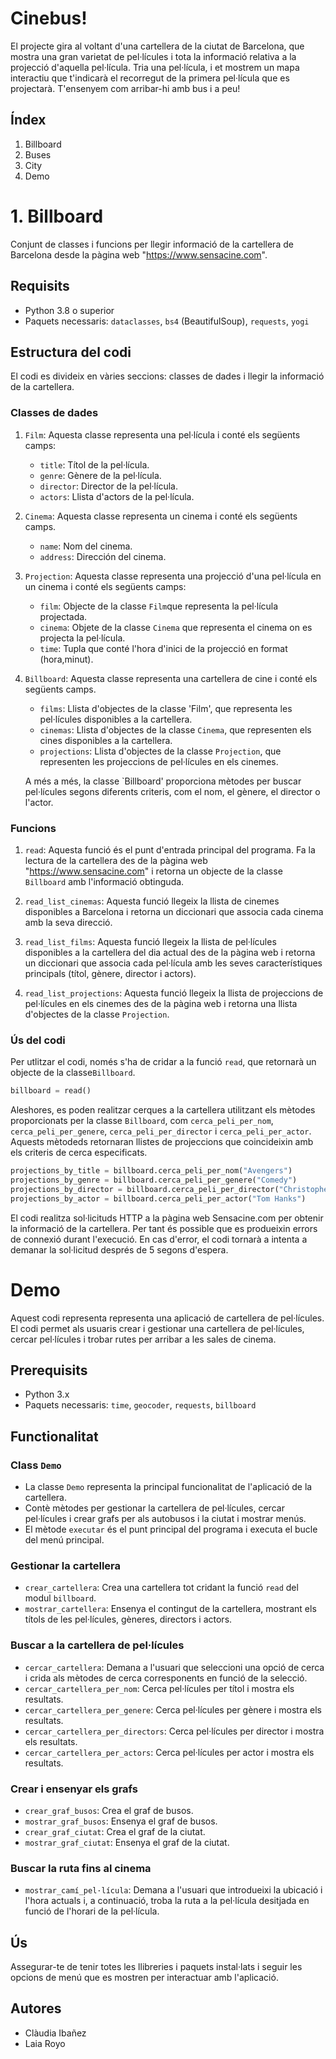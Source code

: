 # Cinebus!

El projecte gira al voltant d'una cartellera de la ciutat de Barcelona, que mostra una gran varietat de pel·lícules i tota la informació relativa a la projecció d'aquella pel·lícula. Tria una pel·lícula, i et mostrem un mapa interactiu que t'indicarà el recorregut de la primera pel·lícula que es projectarà. T'ensenyem com arribar-hi amb bus i a peu!

## Índex
1. Billboard
2. Buses
3. City
4. Demo


# 1. Billboard
Conjunt de classes i funcions per llegir informació de la cartellera de Barcelona desde la pàgina web "https://www.sensacine.com".

## Requisits

- Python 3.8 o superior
- Paquets necessaris: `dataclasses`, `bs4` (BeautifulSoup), `requests`, `yogi`

## Estructura del codi

El codi es divideix en vàries seccions: classes de dades i llegir la informació de la cartellera.

### Classes de dades

1. `Film`: Aquesta classe representa una pel·lícula i conté els següents camps: 
   - `title`: Títol de la pel·lícula.
   - `genre`: Gènere de la pel·lícula.
   - `director`: Director de la pel·lícula.
   - `actors`: Llista d'actors de la pel·lícula.

2. `Cinema`: Aquesta classe representa un cinema i conté els següents camps.
   - `name`: Nom del cinema.
   - `address`: Dirección del cinema.

3. `Projection`: Aquesta classe representa una projecció d'una pel·lícula en un cinema i conté els següents camps:
   - `film`: Objecte de la classe `Film`que representa la pel·lícula projectada.
   - `cinema`: Objete de la classe `Cinema` que representa el cinema on es projecta la pel·lícula.
   - `time`: Tupla que conté l'hora d'inici de la projecció en format (hora,minut).

4. `Billboard`: Aquesta classe representa una cartellera de cine i conté els següents camps.
   - `films`: Llista d'objectes de la classe 'Film', que representa les pel·lícules disponibles a la cartellera.
   - `cinemas`: Llista d'objectes de la classe `Cinema`, que representen els cines disponibles a la cartellera.
   - `projections`: Llista d'objectes de la classe `Projection`, que representen les projeccions de pel·lícules en els cinemes.

   A més a més, la classe `Billboard' proporciona mètodes per buscar pel·lícules segons diferents criteris, com el nom, el gènere, el director o l'actor. 

### Funcions

1. `read`: Aquesta funció és el punt d'entrada principal del programa. Fa la lectura de la cartellera des de la pàgina web "https://www.sensacine.com" i retorna un objecte de la classe `Billboard` amb l'informació obtinguda.

2. `read_list_cinemas`: Aquesta funció llegeix la llista de cinemes disponibles a Barcelona i retorna un diccionari que associa cada cinema amb la seva direcció. 

3. `read_list_films`: Aquesta funció llegeix la llista de pel·lícules disponibles a la cartellera del dia actual des de la pàgina web i retorna un diccionari que associa cada pel·lícula amb les seves característiques principals (títol, gènere, director i actors).

4. `read_list_projections`: Aquesta funció llegeix la llista de projeccions de pel·lícules en els cinemes des de la pàgina web i retorna una llista d'objectes de la classe `Projection`.

### Ús del codi

Per utlitzar el codi, només s'ha de cridar a la funció `read`, que retornarà un objecte de la classe`Billboard`.

```python
billboard = read()
```

Aleshores, es poden realitzar cerques a la cartellera utilitzant els mètodes proporcionats per la classe `Billboard`, com `cerca_peli_per_nom`, `cerca_peli_per_genere`, `cerca_peli_per_director` i `cerca_peli_per_actor`. Aquests mètodeds retornaran llistes de projeccions que coincideixin amb els criteris de cerca especificats.

```python
projections_by_title = billboard.cerca_peli_per_nom("Avengers")
projections_by_genre = billboard.cerca_peli_per_genere("Comedy")
projections_by_director = billboard.cerca_peli_per_director("Christopher Nolan")
projections_by_actor = billboard.cerca_peli_per_actor("Tom Hanks")
```

El codi realitza sol·licituds HTTP a la pàgina web Sensacine.com  per obtenir la informació de la cartellera. Per tant és possible que es produeixin errors de connexió durant l'execució. En cas d'error, el codi tornarà a intenta a demanar la sol·licitud després de 5 segons d'espera.

# Demo

Aquest codi representa representa una aplicació de cartellera de pel·lícules. El codi permet als usuaris crear i gestionar una cartellera de pel·lícules, cercar pel·lícules i trobar rutes per arribar a les sales de cinema. 

## Prerequisits
- Python 3.x
- Paquets necessaris: `time`, `geocoder`, `requests`, `billboard`

## Functionalitat

### Class `Demo`
- La classe `Demo` representa la principal funcionalitat de l'aplicació de la cartellera.
- Contè mètodes per gestionar la cartellera de pel·lícules, cercar pel·lícules i crear grafs per als autobusos i la ciutat i mostrar menús.
- El mètode `executar` és el punt principal del programa i executa el bucle del menú principal.

### Gestionar la cartellera
- `crear_cartellera`: Crea una cartellera tot cridant la funció `read` del modul `billboard`.
- `mostrar_cartellera`: Ensenya el contingut de la cartellera, mostrant els títols de les pel·lícules, gèneres, directors i actors.

### Buscar a la cartellera de pel·lícules 
- `cercar_cartellera`: Demana a l'usuari que seleccioni una opció de cerca i crida als mètodes de cerca corresponents en funció de la selecció.
- `cercar_cartellera_per_nom`: Cerca pel·lícules per títol i mostra els resultats.
- `cercar_cartellera_per_genere`: Cerca pel·lícules per gènere i mostra els resultats.
- `cercar_cartellera_per_directors`: Cerca pel·lícules per director i mostra els resultats.
- `cercar_cartellera_per_actors`: Cerca pel·lícules per actor i mostra els resultats.

### Crear i ensenyar els grafs
- `crear_graf_busos`: Crea el graf de busos.
- `mostrar_graf_busos`: Ensenya el graf de busos.
- `crear_graf_ciutat`: Crea el graf de la ciutat.
- `mostrar_graf_ciutat`: Ensenya el graf de la ciutat.

### Buscar la ruta fins al cinema
- `mostrar_camí_pel·lícula`: Demana a l'usuari que introdueixi la ubicació i l'hora actuals i, a continuació, troba la ruta a la pel·lícula desitjada en funció de l'horari de la pel·lícula.

## Ús
Assegurar-te de tenir totes les llibreries i paquets instal·lats i seguir les opcions de menú que es mostren per interactuar amb l'aplicació.



## Autores

* Clàudia Ibañez
*  Laia Royo





